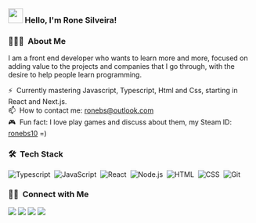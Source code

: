### <img src="https://media.giphy.com/media/hvRJCLFzcasrR4ia7z/giphy.gif" width="30px"> Hello, I'm Rone Silveira!

### 👨🏻‍💻 &nbsp;About Me

I am a front end developer who wants to learn more and more, focused on adding value to the projects and companies that I go through, with the desire to help people learn programming.

⚡ &nbsp;Currently mastering Javascript, Typescript, Html and Css, starting in React and Next.js.\
📫 &nbsp;How to contact me: ronebs@outlook.com\
🎮 &nbsp;Fun fact: I love play games and discuss about them, my Steam ID: [ronebs10](https://steamcommunity.com/id/ronebs10/) =)

### 🛠 &nbsp;Tech Stack

![Typescript](https://img.shields.io/badge/-Typescript-333333?style=flat&logo=typescript)&nbsp;
![JavaScript](https://img.shields.io/badge/-JavaScript-333333?style=flat&logo=javascript)&nbsp;
![React](https://img.shields.io/badge/-React-333333?style=flat&logo=react)&nbsp;
![Node.js](https://img.shields.io/badge/-Node.js-333333?style=flat&logo=node.js)&nbsp;
![HTML](https://img.shields.io/badge/-HTML-333333?style=flat&logo=HTML5)&nbsp;
![CSS](https://img.shields.io/badge/-CSS-333333?style=flat&logo=CSS3&logoColor=1572B6)&nbsp;
![Git](https://img.shields.io/badge/-Git-333333?style=flat&logo=git)&nbsp;

<!-- ### ⚙️ &nbsp;GitHub Analytics

<p>
  <a href="https://github.com/anddersonrds">
    <img height="180em" src="https://github-readme-stats-eight-theta.vercel.app/api?username=RoneBS&show_icons=true&theme=react&include_all_commits=true&count_private=true"/>
    <img height="180em" src="https://github-readme-stats-eight-theta.vercel.app/api/top-langs/?username=RoneBS&layout=compact&langs_count=8&theme=react"/>
  </a>
</p> -->

### 🤝🏻 &nbsp;Connect with Me

<p>
  <a href="mailto:ronebs@outlook.com" target="_blank"><img src="https://img.shields.io/badge/-ronebs@outlook.com-blue"/></a>
  <a href="https://www.linkedin.com/in/rone-silveira-8387ab27/" target="_blank"><img src="https://img.shields.io/badge/-@RoneBS-0077B5?style=flat-square&logo=Linkedin&logoColor=white"/></a>
  <a href="https://www.instagram.com/ronebs" target="_blank"><img src="https://img.shields.io/badge/-@RoneBs-E4405F?style=flat-square&logo=Instagram&logoColor=white"/></a>
  <a href="https://www.facebook.com/rone.b.silveira" target="_blank"><img src="https://img.shields.io/badge/-@RoneBS-1877F2?style=flat-square&logo=Facebook&logoColor=white"/></a>
</p>
